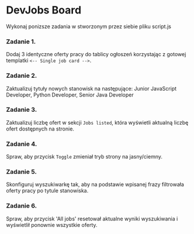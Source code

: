 # DevJobs Board

Wykonaj ponizsze zadania w stworzonym przez siebie pliku script.js

### Zadanie 1.

Dodaj 3 identyczne oferty pracy do tablicy ogłoszeń korzystając z gotowej templatki `<-- Single job card -->`.

### Zadanie 2.

Zaktualizuj tytuły nowych stanowisk na następujące: Junior JavaScript Developer, Python Developer, Senior Java Developer

### Zadanie 3.

Zaktualizuj liczbę ofert w sekcji `Jobs listed`, która wyświetli aktualną liczbę ofert dostępnych na stronie.

### Zadanie 4.

Spraw, aby przycisk `Toggle` zmieniał tryb strony na jasny/ciemny.

### Zadanie 5.

Skonfiguruj wyszukiwarkę tak, aby na podstawie wpisanej frazy filtrowała oferty pracy po tytule stanowiska.

### Zadanie 6.

Spraw, aby przycisk 'All jobs' resetował aktualne wyniki wyszukiwania i wyświetlił ponownie wszystkie oferty.
